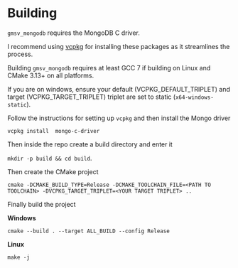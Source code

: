 # Building

`gmsv_mongodb` requires the MongoDB C driver.

I recommend using [vcpkg](https://github.com/microsoft/vcpkg) for installing these
packages as it streamlines the process.

Building `gmsv_mongodb` requires at least GCC 7 if building on Linux
 and CMake 3.13+ on all platforms.

If you are on windows, ensure your default (VCPKG_DEFAULT_TRIPLET) and
 target (VCPKG_TARGET_TRIPLET) triplet are set to static (`x64-windows-static`).
 
 Follow the instructions for setting up `vcpkg` and then install the Mongo driver
 
 `vcpkg install  mongo-c-driver`
 
 Then inside the repo create a build directory and enter it
  
  `mkdir -p build && cd build`.
 
 Then create the CMake project

`cmake -DCMAKE_BUILD_TYPE=Release -DCMAKE_TOOLCHAIN_FILE=<PATH TO TOOLCHAIN> -DVCPKG_TARGET_TRIPLET=<YOUR TARGET TRIPLET> ..`

Finally build the project

**Windows**

`cmake --build . --target ALL_BUILD --config Release`

**Linux**

`make -j`